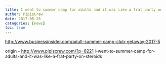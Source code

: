 ```yaml
---
title: I went to summer camp for adults and it was like a frat party on steroids
author: PipisCrew
date: 2017-05-28
categories: [news]
toc: true
---
```


http://www.businessinsider.com/adult-summer-camp-club-getaway-2017-5

origin - http://www.pipiscrew.com/?p=8221 i-went-to-summer-camp-for-adults-and-it-was-like-a-frat-party-on-steroids